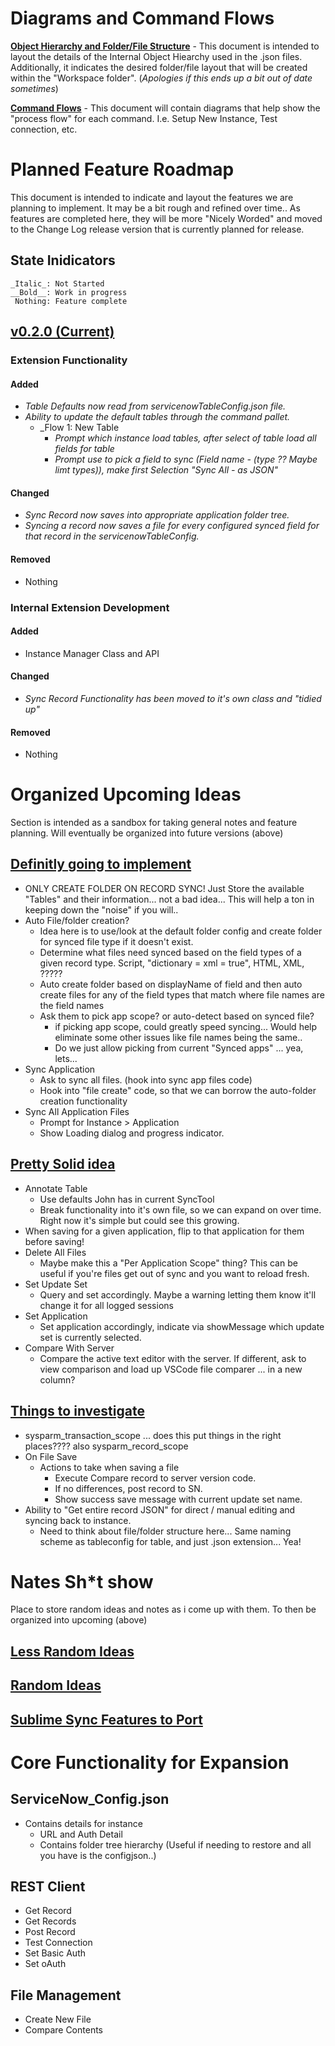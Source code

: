 # Diagrams and Command Flows

[__Object Hierarchy and Folder/File Structure__](https://www.lucidchart.com/invitations/accept/9311c598-a1ee-47b5-86a4-6a88d12fd003) - This document is intended to layout the details of the Internal Object Hiearchy used in the .json files. Additionally, it indicates the desired folder/file layout that will be created within the "Workspace folder". (_Apologies if this ends up a bit out of date sometimes_)

[__Command Flows__]() - This document will contain diagrams that help show the "process flow" for each command. I.e. Setup New Instance, Test connection, etc.

# Planned Feature Roadmap
This document is intended to indicate and layout the features we are planning to implement. It may be a bit rough and refined over time.. As features are completed here, they will be more "Nicely Worded" and moved to the Change Log release version that is currently planned for release.

## State Inidicators
    _Italic_: Not Started
    __Bold__: Work in progress
     Nothing: Feature complete

## [v0.2.0 (Current)]()

### Extension Functionality
#### Added
- _Table Defaults now read from servicenowTableConfig.json file._
- _Ability to update the default tables through the command pallet._
    - _Flow 1: New Table 
        - _Prompt which instance load tables, after select of table load all fields for table_
        - _Prompt use to pick a field to sync (Field name - (type ?? Maybe limt types)), make first Selection "Sync All - as JSON"_

#### Changed
- _Sync Record now saves into appropriate application folder tree._
- _Syncing a record now saves a file for every configured synced field for that record in the servicenowTableConfig._

#### Removed
- Nothing

### Internal Extension Development

#### Added
- Instance Manager Class and API

#### Changed
- _Sync Record Functionality has been moved to it's own class and "tidied up"_

#### Removed
- Nothing


Organized Upcoming Ideas
==================================================================================
Section is intended as a sandbox for taking general notes and feature planning. Will eventually be organized into future versions (above)

## [Definitly going to implement]()
- ONLY CREATE FOLDER ON RECORD SYNC! Just Store the available "Tables" and their information... not a bad idea... This will help a ton in keeping down the "noise" if you will..
- Auto File/folder creation?
    - Idea here is to use/look at the default folder config and create folder for synced file type if it doesn't exist.
    - Determine what files need synced based on the field types of a given record type. Script, "dictionary = xml = true", HTML, XML, ?????
    - Auto create folder based on displayName of field and then auto create files for any of the field types that match where file names are the field names
    - Ask them to pick app scope? or auto-detect based on synced file?  
        - if picking app scope, could greatly speed syncing... Would help eliminate some other issues like file names being the same..
        - Do we just allow picking from current "Synced apps" ... yea, lets...
- Sync Application
    - Ask to sync all files. (hook into sync app files code) 
    - Hook into "file create" code, so that we can borrow the auto-folder creation functionality
- Sync All Application Files
    - Prompt for Instance > Application
    - Show Loading dialog and progress indicator. 

    

## [Pretty Solid idea]()
- Annotate Table
    - Use defaults John has in current SyncTool
    - Break functionality into it's own file, so we can expand on over time. Right now it's simple but could see this growing. 
- When saving for a given application, flip to that application for them before saving!
- Delete All Files
    - Maybe make this a "Per Application Scope" thing? This can be useful if you're files get out of sync and you want to reload fresh.
- Set Update Set
    - Query and set accordingly. Maybe a warning letting them know it'll change it for all logged sessions
- Set Application
    - Set application accordingly, indicate via showMessage which update set is currently selected. 
- Compare With Server
    - Compare the active text editor with the server. If different, ask to view comparison and load up VSCode file comparer ... in a new column? 




## [Things to investigate]()
- sysparm_transaction_scope  ... does this put things in the right places???? also sysparm_record_scope
- On File Save
    - Actions to take when saving a file
        - Execute Compare record to server version code. 
        - If no differences, post record to SN. 
        - Show success save message with current update set name.
- Ability to "Get entire record JSON" for direct / manual editing and syncing back to instance. 
    - Need to think about file/folder structure here... Same naming scheme as tableconfig for table, and just .json extension... Yea!


Nates Sh*t show
==================================================================================
Place to store random ideas and notes as i come up with them. To then be organized into upcoming (above)

## [Less Random Ideas]()

## [Random Ideas]()

## [Sublime Sync Features to Port]()



Core Functionality for Expansion
================================================================================
## ServiceNow_Config.json
- Contains details for instance
    - URL and Auth Detail
    - Contains folder tree hierarchy (Useful if needing to restore and all you have is the configjson..)

## REST Client
- Get Record
- Get Records
- Post Record
- Test Connection
- Set Basic Auth
- Set oAuth

## File Management
- Create New File
- Compare Contents